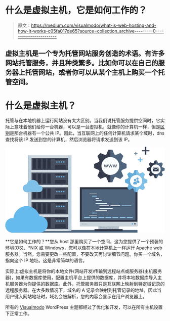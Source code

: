 # 什么是虚拟主机，它是如何工作的？

> 原文：<https://medium.com/visualmodo/what-is-web-hosting-and-how-it-works-c05fa017de65?source=collection_archive---------0----------------------->

## 虚拟主机是一个专为托管网站服务创造的术语。有许多网站托管服务，并且种类繁多。比如你可以在自己的服务器上托管网站，或者你可以从某个主机上购买一个托管空间。

# 什么是虚拟主机？

托管与在本地机器上运行网站没有太大区别。当我们说托管服务提供空间时，它实际上意味着他们给你一台机器，可以是一台虚拟机，就像你的计算机一样，但是[区别](https://bluehost.com/)是那台机器有一个公共 IP。因此，当互联网上的任何计算机请求某个域时，dns 查找将该 IP 发送到您的计算机，然后浏览器将请求发送到该 IP。

![](img/7c6e2ff58f770f8afbe61d0dc635ed7b.png)

**它是如何工作的？**您从 host 那里购买了一个空间，这为您提供了一个预装的环境(OS)、*NIX 或 Windows，您可以像在本地计算机上一样运行 Apache web 服务器。当然，您需要更改一些配置，不要改天再讨论细节问题。你买一个域名，指向这个 IP 地址。这是非常简单的语言。

实际上:虚拟主机是将你的本地文件(网站开发)传输到远程站点或服务器(主机服务器)，如果有数据库使用，配置主机平台上提供的数据库，并将本地数据库导入主机服务器为你提供的数据库。此外，托管服务器只是互联网上映射到特定域记录的远程服务器。在大多数情况下，域名的 A 记录会映射到托管记录的地址，因此当用户键入网站地址时，域名会被解析，您的内容会显示在用户浏览器上。

所有的 [Visualmodo](https://visualmodo.com/) WordPress 主题都经过了优化和开发，可以在所有主机设置下正常工作。